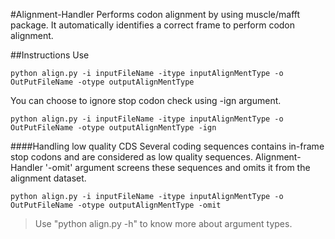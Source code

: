 #Alignment-Handler
Performs codon alignment by using muscle/mafft package.
It automatically identifies a correct frame to perform codon alignment.

##Instructions
Use 
```
python align.py -i inputFileName -itype inputAlignMentType -o OutPutFileName -otype outputAlignMentType
```

You can choose to ignore stop codon check using -ign argument.

```
python align.py -i inputFileName -itype inputAlignMentType -o OutPutFileName -otype outputAlignMentType -ign
```

####Handling low quality CDS 
Several coding sequences contains in-frame stop codons and are considered as low quality sequences. 
Alignment-Handler '-omit' argument screens these sequences and omits it from the alignment dataset.

```
python align.py -i inputFileName -itype inputAlignMentType -o OutPutFileName -otype outputAlignMentType -omit
```

>Use "python align.py -h" to know more about argument types. 